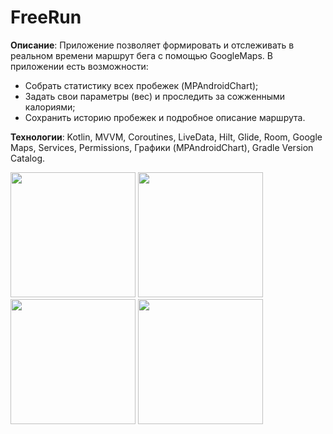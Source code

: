 # FreeRun

**Описание**: Приложение позволяет формировать и отслеживать в реальном времени маршрут бега с помощью GoogleMaps. В приложении есть возможности:
- Cобрать статистику всех пробежек (MPAndroidChart);
- Задать свои параметры (вес) и проследить за сожженными калориями;
- Сохранить историю пробежек и подробное описание маршрута.

**Технологии**: Kotlin, MVVM, Coroutines, LiveData, Hilt, Glide, Room, Google Maps, Services, Permissions, Графики (MPAndroidChart), Gradle Version Catalog.

<img src="https://github.com/user-attachments/assets/f42654c0-8f8a-4db8-9a6b-c5dd4bfa4ca2" width="200" />
<img src="https://github.com/user-attachments/assets/d20b6fd6-8d65-4142-9bde-e5e73cb1e8e7" width="200" />
<img src="https://github.com/user-attachments/assets/7d61b9d9-95b8-4a3a-afb5-4a74369ffd87" width="200" />
<img src="https://github.com/user-attachments/assets/3dcc7404-8164-470a-956b-4b7055063047" width="200" />

